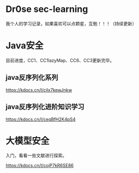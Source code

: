 # Dr0se sec-learning
我个人的学习记录，如果喜欢可以点颗星，互勉！！！（持续更新）
# Java安全
目前进度，CC1、CC1lazyMap、CC6、CC3更新完毕。

## java反序列化系列

https://kdocs.cn/l/cilx7kewJnkw

## java反序列化进阶知识学习

https://kdocs.cn/l/ceqBfH2K4pS4

# 大模型安全
入门，看看一些文献进行探索。

https://kdocs.cn/l/cojP7kR6SE86